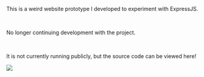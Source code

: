 

<p>This is a weird website prototype I developed to experiment with ExpressJS.</p>

<br>

<p>No longer continuing development with the project.</p>

<br>

<p>It is not currently running publicly, but the source code can be viewed here!</p>

<img src='https://i.imgur.com/JGGhJvh.png'>
